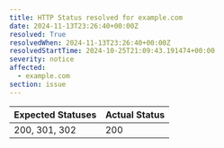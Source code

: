 ```yaml
---
title: HTTP Status resolved for example.com
date: 2024-11-13T23:26:40+00:00Z
resolved: True
resolvedWhen: 2024-11-13T23:26:40+00:00Z
resolvedStartTime: 2024-10-25T21:09:43.191474+00:00
severity: notice
affected:
  - example.com
section: issue
---
```


| Expected Statuses | Actual Status  |
|-------------------|----------------|
| 200, 301, 302 | 200 |
